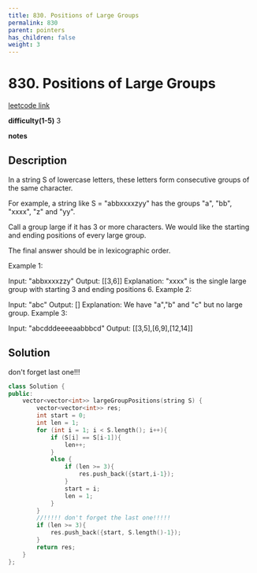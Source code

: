 ```yaml
---
title: 830. Positions of Large Groups
permalink: 830
parent: pointers
has_children: false
weight: 3
---
```

# 830. Positions of Large Groups

[leetcode link](https://leetcode.com/problems/positions-of-large-groups/)

**difficulty(1-5)** 
3

**notes**   


## Description

In a string S of lowercase letters, these letters form consecutive groups of the same character.

For example, a string like S = "abbxxxxzyy" has the groups "a", "bb", "xxxx", "z" and "yy".

Call a group large if it has 3 or more characters.  We would like the starting and ending positions of every large group.

The final answer should be in lexicographic order.

 

Example 1:

Input: "abbxxxxzzy"
Output: [[3,6]]
Explanation: "xxxx" is the single large group with starting  3 and ending positions 6.
Example 2:

Input: "abc"
Output: []
Explanation: We have "a","b" and "c" but no large group.
Example 3:

Input: "abcdddeeeeaabbbcd"
Output: [[3,5],[6,9],[12,14]]

## Solution

don't forget last one!!!

```c++
class Solution {
public:
    vector<vector<int>> largeGroupPositions(string S) {
        vector<vector<int>> res;
        int start = 0;
        int len = 1;
        for (int i = 1; i < S.length(); i++){
            if (S[i] == S[i-1]){
                len++;
            }
            else {
                if (len >= 3){
                    res.push_back({start,i-1});
                }
                start = i;
                len = 1;
            }
        }
        //!!!!! don't forget the last one!!!!!
        if (len >= 3){
            res.push_back({start, S.length()-1});
        }
        return res;
    }
};
```

<!-- 
Default label
{: .label }

Blue label
{: .label .label-blue }

Stable
{: .label .label-green }

New release
{: .label .label-purple }

Coming soon
{: .label .label-yellow }

Deprecated
{: .label .label-red } -->
